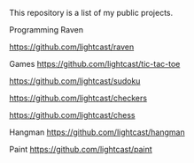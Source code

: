 This repository is a list of my public projects.


Programming
Raven

https://github.com/lightcast/raven


Games
https://github.com/lightcast/tic-tac-toe

https://github.com/lightcast/sudoku

https://github.com/lightcast/checkers


https://github.com/lightcast/chess

Hangman
https://github.com/lightcast/hangman


Paint
https://github.com/lightcast/paint
